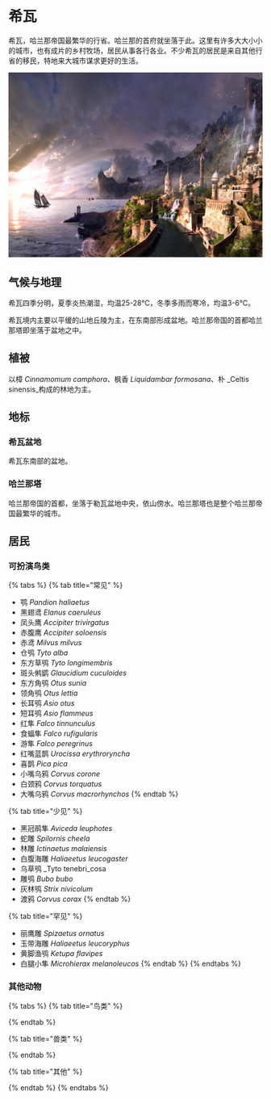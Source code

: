 # 希瓦

希瓦，哈兰那帝国最繁华的行省。哈兰那的首府就坐落于此。这里有许多大大小小的城市，也有成片的乡村牧场，居民从事各行各业。不少希瓦的居民是来自其他行省的移民，特地来大城市谋求更好的生活。

![](../../.gitbook/assets/xi-wa-.jpg)

## 气候与地理 <a id="qi-hou"></a>

‌希瓦四季分明，夏季炎热潮湿，均温25-28℃，冬季多雨而寒冷，均温3-6℃。

希瓦境内主要以平缓的山地丘陵为主，在东南部形成盆地。哈兰那帝国的首都哈兰那塔即坐落于盆地之中。

## 植被 <a id="zhi-bei"></a>

以樟 _Cinnamomum camphora_、枫香 _Liquidambar formosana_、朴 _Celtis sinensis_构成的林地为主。

## 地标

### 希瓦盆地

希瓦东南部的盆地。

### 哈兰那塔

哈兰那帝国的首都，坐落于勒瓦盆地中央，依山傍水。哈兰那塔也是整个哈兰那帝国最繁华的城市。

## 居民 <a id="ju-min"></a>

### 可扮演鸟类 <a id="ke-ban-yan-niao-lei"></a>

{% tabs %}
{% tab title="常见" %}
* 鹗 _Pandion haliaetus_
* 黑翅鸢 _Elanus caeruleus_
* 凤头鹰 _Accipiter trivirgatus_ 
* 赤腹鹰 _Accipiter soloensis_ 
* 赤鸢 _Milvus milvus_ 
* 仓鸮 _Tyto alba_
* 东方草鸮 _Tyto longimembris_
* 斑头鸺鹠 _Glaucidium cuculoides_
* 东方角鸮 _Otus sunia_
* 领角鸮 _Otus lettia_ 
* 长耳鸮 _Asio otus_ 
* 短耳鸮 _Asio flammeus_ 
* 红隼 _Falco tinnunculus_ 
* 食蝠隼 _Falco rufigularis_ 
* 游隼 _Falco peregrinus_ 
* 红嘴蓝鹊 _Urocissa erythroryncha_ 
* 喜鹊 _Pica pica_
* 小嘴乌鸦 _Corvus corone_
* 白颈鸦 _Corvus torquatus_
* 大嘴乌鸦 _Corvus macrorhynchos_ 
{% endtab %}

{% tab title="少见" %}
* 黑冠鹃隼 _Aviceda leuphotes_ 
* 蛇雕 _Spilornis cheela_ 
* 林雕 _Ictinaetus malaiensis_
* 白腹海雕 _Haliaeetus leucogaster_
* 乌草鸮 _Tyto tenebri_cosa
* 雕鸮 _Bubo bubo_
* 灰林鸮 _Strix nivicolum_
* 渡鸦 _Corvus corax_
{% endtab %}

{% tab title="罕见" %}
* 丽鹰雕 _Spizaetus ornatus_
* 玉带海雕 _Haliaeetus leucoryphus_
* 黄脚渔鸮 _Ketupa flavipes_
* 白腿小隼 _Microhierax melanoleucos_
{% endtab %}
{% endtabs %}

### 其他动物 <a id="qi-ta-dong-wu"></a>

{% tabs %}
{% tab title="鸟类" %}

{% endtab %}

{% tab title="兽类" %}

{% endtab %}

{% tab title="其他" %}

{% endtab %}
{% endtabs %}

